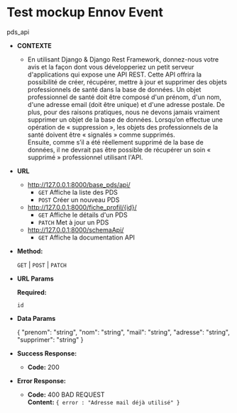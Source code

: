 # Test mockup Ennov Event
pds_api

* **CONTEXTE**
  * En utilisant Django & Django Rest Framework, donnez-nous votre avis et la façon dont vous développeriez un petit serveur d'applications qui expose une API REST. Cette API offrira la possibilité de créer, récupérer, mettre à jour et supprimer des objets professionnels de santé dans la base de données. Un objet professionnel de santé doit être composé d'un prénom, d'un nom, d'une adresse email (doit être unique) et d'une adresse postale.
De plus, pour des raisons pratiques, nous ne devons jamais vraiment supprimer un objet de la base de données. Lorsqu’on effectue une opération de « suppression », les objets des professionnels de la santé doivent être « signalés » comme supprimés. <br />
Ensuite, comme s’il a été réellement supprimé de la base de données, il ne devrait pas être possible de récupérer un soin « supprimé » professionnel utilisant l'API.


* **URL**
  * http://127.0.0.1:8000/base_pds/api/
    * `GET` Affiche la liste des PDS
    * `POST` Créer un nouveau PDS
  * http://127.0.0.1:8000/fiche_profil/{id}/
    * `GET` Affiche le détails d'un PDS
    * `PATCH` Met à jour un PDS
  * http://127.0.0.1:8000/schemaApi/
    * `GET` Affiche la documentation API

* **Method:**

  `GET` | `POST` | `PATCH`
  
*  **URL Params**

   **Required:**
 
   `id`

* **Data Params**

  {
  "prenom": "string",
  "nom": "string",
  "mail": "string",
  "adresse": "string",
  "supprimer": "string"
}

* **Success Response:**
  
  * **Code:** 200
 
* **Error Response:**


  * **Code:** 400 BAD REQUEST <br />
    **Content:** `{ error : "Adresse mail déjà utilisé" }`
